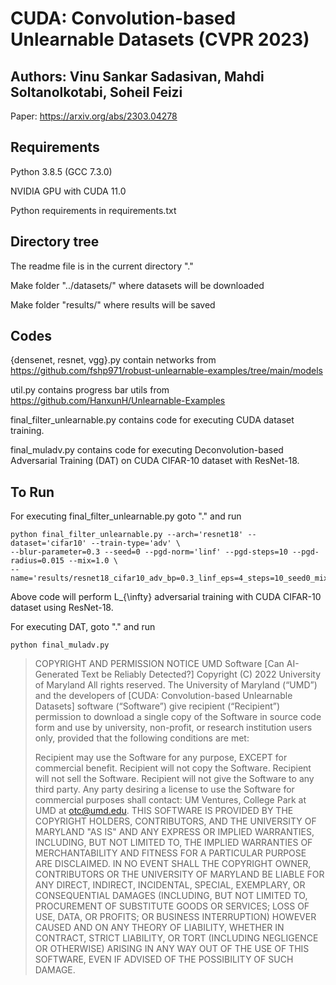 # CUDA: Convolution-based Unlearnable Datasets (CVPR 2023)
## Authors: Vinu Sankar Sadasivan, Mahdi Soltanolkotabi, Soheil Feizi

Paper: https://arxiv.org/abs/2303.04278

Requirements
------------

Python 3.8.5 (GCC 7.3.0)

NVIDIA GPU with CUDA 11.0

Python requirements in requirements.txt


Directory tree
--------------

The readme file is in the current directory "."

Make folder "../datasets/" where datasets will be downloaded

Make folder "results/" where results will be saved


Codes
-----
{densenet, resnet, vgg}.py contain networks from https://github.com/fshp971/robust-unlearnable-examples/tree/main/models

util.py contains progress bar utils from https://github.com/HanxunH/Unlearnable-Examples

final_filter_unlearnable.py contains code for executing CUDA dataset training.

final_muladv.py contains code for executing Deconvolution-based Adversarial Training (DAT) on CUDA CIFAR-10 dataset with ResNet-18.


To Run
------

For executing final_filter_unlearnable.py goto "." and run

```
python final_filter_unlearnable.py --arch='resnet18' --dataset='cifar10' --train-type='adv' \
--blur-parameter=0.3 --seed=0 --pgd-norm='linf' --pgd-steps=10 --pgd-radius=0.015 --mix=1.0 \
--name='results/resnet18_cifar10_adv_bp=0.3_linf_eps=4_steps=10_seed0_mix=1.0.pkl'
```

Above code will perform L_{\infty} adversarial training with CUDA CIFAR-10 dataset using ResNet-18.

For executing DAT, goto "." and run

```
python final_muladv.py
```




> COPYRIGHT AND PERMISSION NOTICE
> UMD Software [Can AI-Generated Text be Reliably Detected?] Copyright (C) 2022 University of Maryland
> All rights reserved.
> The University of Maryland (“UMD”) and the developers of [CUDA: Convolution-based Unlearnable Datasets] software (“Software”) give recipient (“Recipient”) permission to download a single copy of the Software in source code form and use by university, non-profit, or research institution users only, provided that the following conditions are met:
> 
> Recipient may use the Software for any purpose, EXCEPT for commercial benefit.
> Recipient will not copy the Software.
> Recipient will not sell the Software.
> Recipient will not give the Software to any third party.
> Any party desiring a license to use the Software for commercial purposes shall contact:
> UM Ventures, College Park at UMD at otc@umd.edu.
> THIS SOFTWARE IS PROVIDED BY THE COPYRIGHT HOLDERS, CONTRIBUTORS, AND THE UNIVERSITY OF MARYLAND "AS IS" AND ANY EXPRESS OR IMPLIED WARRANTIES, INCLUDING, BUT NOT LIMITED TO, THE IMPLIED WARRANTIES OF MERCHANTABILITY AND FITNESS FOR A PARTICULAR PURPOSE ARE DISCLAIMED. IN NO EVENT SHALL THE COPYRIGHT OWNER, CONTRIBUTORS OR THE UNIVERSITY OF MARYLAND BE LIABLE FOR ANY DIRECT, INDIRECT, INCIDENTAL, SPECIAL, EXEMPLARY, OR CONSEQUENTIAL DAMAGES (INCLUDING, BUT NOT LIMITED TO, PROCUREMENT OF SUBSTITUTE GOODS OR SERVICES; LOSS OF USE, DATA, OR PROFITS; OR BUSINESS INTERRUPTION) HOWEVER CAUSED AND ON ANY THEORY OF LIABILITY, WHETHER IN CONTRACT, STRICT LIABILITY, OR TORT (INCLUDING NEGLIGENCE OR OTHERWISE) ARISING IN ANY WAY OUT OF THE USE OF THIS SOFTWARE, EVEN IF ADVISED OF THE POSSIBILITY OF SUCH DAMAGE.
